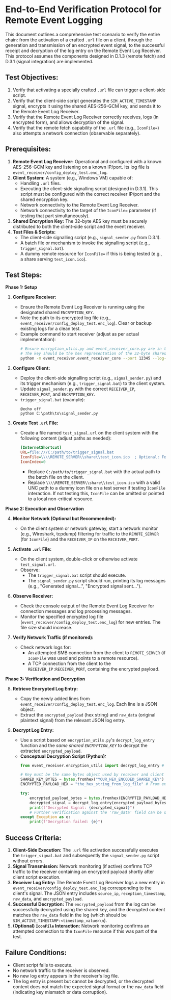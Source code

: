 # End-to-End Verification Protocol for Remote Event Logging

This document outlines a comprehensive test scenario to verify the entire chain: from the activation of a crafted `.url` file on a client, through the generation and transmission of an encrypted event signal, to the successful receipt and decryption of the log entry on the Remote Event Log Receiver. This protocol assumes the components designed in D.1.3 (remote fetch) and D.3.1 (signal integration) are implemented.

## Test Objectives:

1.  Verify that activating a specially crafted `.url` file can trigger a client-side script.
2.  Verify that the client-side script generates the `SIM_ACTIVE_TIMESTAMP` signal, encrypts it using the shared AES-256-GCM key, and sends it to the Remote Event Log Receiver.
3.  Verify that the Remote Event Log Receiver correctly receives, logs (in encrypted form), and allows decryption of the signal.
4.  Verify that the remote fetch capability of the `.url` file (e.g., `IconFile=`) also attempts a network connection (observable separately).

## Prerequisites:

1.  **Remote Event Log Receiver:** Operational and configured with a known AES-256-GCM key and listening on a known IP/port. Its log file is `event_receiver/config_deploy_test.enc_log`.
2.  **Client System:** A system (e.g., Windows VM) capable of:
    *   Handling `.url` files.
    *   Executing the client-side signalling script (designed in D.3.1). This script must be configured with the correct receiver IP/port and the shared encryption key.
    *   Network connectivity to the Remote Event Log Receiver.
    *   Network connectivity to the target of the `IconFile=` parameter (if testing that part simultaneously).
3.  **Shared Encryption Key:** The 32-byte AES key must be securely distributed to both the client-side script and the event receiver.
4.  **Test Files & Scripts:**
    *   The client-side signalling script (e.g., `signal_sender.py` from D.3.1).
    *   A batch file or mechanism to invoke the signalling script (e.g., `trigger_signal.bat`).
    *   A dummy remote resource for `IconFile=` if this is being tested (e.g., a share serving `test_icon.ico`).

## Test Steps:

**Phase 1: Setup**

1.  **Configure Receiver:**
    *   Ensure the Remote Event Log Receiver is running using the designated shared `ENCRYPTION_KEY`.
    *   Note the path to its encrypted log file (e.g., `event_receiver/config_deploy_test.enc_log`). Clear or backup existing logs for a clean test.
    *   Example command to start receiver (adjust as per actual implementation):
        ```bash
        # Ensure encryption_utils.py and event_receiver_core.py are in the 'event_receiver' directory
        # The key should be the hex representation of the 32-byte shared key
        python -m event_receiver.event_receiver_core --port 12345 --log-file event_receiver/config_deploy_test.enc_log --encryption-key YOUR_HEX_ENCODED_SHARED_KEY
        ```

2.  **Configure Client:**
    *   Deploy the client-side signalling script (e.g., `signal_sender.py`) and its trigger mechanism (e.g., `trigger_signal.bat`) to the client system.
    *   Update `signal_sender.py` with the correct `RECEIVER_IP`, `RECEIVER_PORT`, and `ENCRYPTION_KEY`.
    *   `trigger_signal.bat` (example):
        ```batch
        @echo off
        python C:\path\to\signal_sender.py
        ```

3.  **Create Test `.url` File:**
    *   Create a file named `test_signal.url` on the client system with the following content (adjust paths as needed):
        ```ini
        [InternetShortcut]
        URL=file:///C:/path/to/trigger_signal.bat
        IconFile=\\\\REMOTE_SERVER\\share\\test_icon.ico  ; Optional: For testing remote icon fetch
        IconIndex=0
        ```
        *   Replace `C:/path/to/trigger_signal.bat` with the actual path to the batch file on the client.
        *   Replace `\\\\REMOTE_SERVER\\share\\test_icon.ico` with a valid UNC path to a dummy icon file on a test server if testing `IconFile` interaction. If not testing this, `IconFile` can be omitted or pointed to a local non-critical resource.

**Phase 2: Execution and Observation**

4.  **Monitor Network (Optional but Recommended):**
    *   On the client system or network gateway, start a network monitor (e.g., Wireshark, tcpdump) filtering for traffic to the `REMOTE_SERVER` (for `IconFile`) and the `RECEIVER_IP` on the `RECEIVER_PORT`.

5.  **Activate `.url` File:**
    *   On the client system, double-click or otherwise activate `test_signal.url`.
    *   Observe:
        *   The `trigger_signal.bat` script should execute.
        *   The `signal_sender.py` script should run, printing its log messages (e.g., "Generated signal...", "Encrypted signal sent...").

6.  **Observe Receiver:**
    *   Check the console output of the Remote Event Log Receiver for connection messages and log processing messages.
    *   Monitor the specified encrypted log file (`event_receiver/config_deploy_test.enc_log`) for new entries. The file size should increase.

7.  **Verify Network Traffic (if monitored):**
    *   Check network logs for:
        *   An attempted SMB connection from the client to `REMOTE_SERVER` (if `IconFile` was used and points to a remote resource).
        *   A TCP connection from the client to the `RECEIVER_IP:RECEIVER_PORT`, containing the encrypted payload.

**Phase 3: Verification and Decryption**

8.  **Retrieve Encrypted Log Entry:**
    *   Copy the newly added lines from `event_receiver/config_deploy_test.enc_log`. Each line is a JSON object.
    *   Extract the `encrypted_payload` (hex string) and `raw_data` (original plaintext signal) from the relevant JSON log entry.

9.  **Decrypt Log Entry:**
    *   Use a script based on `encryption_utils.py`'s `decrypt_log_entry` function and the *same shared `ENCRYPTION_KEY`* to decrypt the extracted `encrypted_payload`.
    *   **Conceptual Decryption Script (Python):**
        ```python
        from event_receiver.encryption_utils import decrypt_log_entry # Ensure this path is correct

        # Key must be the same bytes object used by receiver and client script
        SHARED_KEY_BYTES = bytes.fromhex("YOUR_HEX_ENCODED_SHARED_KEY")
        ENCRYPTED_PAYLOAD_HEX = "the_hex_string_from_log_file" # From encrypted_payload field

        try:
            encrypted_payload_bytes = bytes.fromhex(ENCRYPTED_PAYLOAD_HEX)
            decrypted_signal = decrypt_log_entry(encrypted_payload_bytes, SHARED_KEY_BYTES)
            print(f"Decrypted Signal: {decrypted_signal}")
            # Further verification against the 'raw_data' field can be done here
        except Exception as e:
            print(f"Decryption failed: {e}")
        ```

## Success Criteria:

1.  **Client-Side Execution:** The `.url` file activation successfully executes the `trigger_signal.bat` and subsequently the `signal_sender.py` script without errors.
2.  **Signal Transmission:** Network monitoring (if active) confirms TCP traffic to the receiver containing an encrypted payload shortly after client script execution.
3.  **Receiver Log Entry:** The Remote Event Log Receiver logs a new entry in `event_receiver/config_deploy_test.enc_log` corresponding to the client's signal. The JSON entry includes `source_ip`, `reception_timestamp`, `raw_data`, and `encrypted_payload`.
4.  **Successful Decryption:** The `encrypted_payload` from the log can be successfully decrypted using the shared key, and the decrypted content matches the `raw_data` field in the log (which should be `SIM_ACTIVE_TIMESTAMP:<timestamp_value>\n`).
5.  **(Optional) `IconFile` Interaction:** Network monitoring confirms an attempted connection to the `IconFile` resource if this was part of the test.

## Failure Conditions:

*   Client script fails to execute.
*   No network traffic to the receiver is observed.
*   No new log entry appears in the receiver's log file.
*   The log entry is present but cannot be decrypted, or the decrypted content does not match the expected signal format or the `raw_data` field (indicating key mismatch or data corruption).
